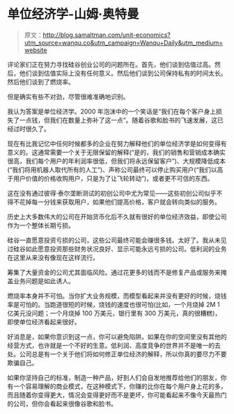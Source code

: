 # 单位经济学-山姆·奥特曼

> 原文：<http://blog.samaltman.com/unit-economics?utm_source=wanqu.co&utm_campaign=Wanqu+Daily&utm_medium=website>

评论家们正在努力寻找硅谷创业公司的问题所在。首先，他们谈到估值过高。然后，他们谈到估值实际上没有任何意义。然后他们谈到公司保持私有的时间太长。然后他们谈到了燃烧率。

但是确实有些不对劲，尽管很难准确地识别。

我认为答案是单位经济学。2000 年泡沫中的一个笑话是“我们在每个客户身上损失了一点钱，但我们在数量上弥补了这一点”。随着谷歌和脸书的飞速发展，这已经过时很久了。

现在有比我记忆中任何时候都多的企业在努力解释他们的单位经济学是如何变得有意义的。这通常需要一个关于无限保留的解释(“是的，我们的销售和营销成本确实很高，我们每个用户的年利润率很低，但我们将永远保留客户”)、大规模降低成本(“我们将用机器人取代所有的人工”)、声称公司最终可以停止购买用户(“我们以高于用户价值的价格收购用户，只是为了让飞轮转动”)，或者更不可信的东西。

这在没有通过彼得·泰尔垄断测试的初创公司中尤为常见——这些初创公司似乎不得不花掉每一分钱来获取用户，如果他们提高价格，客户就会转向类似的服务。

历史上大多数伟大的公司在开始货币化后不久就有很好的单位经济效益，即使公司作为一个整体长期亏损。

硅谷一直愿意投资亏损的公司，这些公司最终可能会赚很多钱。太好了。我从未见过硅谷如此愿意投资那些财务状况良好、显示可能永远亏损的公司。低利润的业务在这里从来没有像现在这样流行。

筹集了大量资金的公司尤其面临风险。通过花更多的钱而不是修复产品或服务来掩盖业务问题是如此诱人。

燃烧率本身并不可怕。当你扩大业务规模，而模型看起来并没有更好的时候，烧钱率是可怕的。当跑道很短的时候，烧钱的速度也很可怕(比如，一个月烧掉 2M 1 亿美元没问题；一个月烧掉 100 万美元，银行里有 300 万美元，真的很糟糕)，即使单位经济看起来很好。

好消息是，如果你意识到这一点，你可以避免陷阱。如果在你的空间里没有其他的经营方式，也许就是一个不好的生意。低利润、高度竞争的世界并不是唯一的去处。公司总是有一个关于他们将如何修正单位经济的解释，所以你真的要尽力不要欺骗自己。

如果你坚持自己的标准，制造一种产品，好到人们会自发地推荐给他们的朋友，你有一个容易理解的商业模式，在这种模式下，你赚的比你在每个用户身上花的多，而且随着你变得更大，情况会变得更好而不是更坏，你可能看起来不像今天最热门的公司，但你会看起来很像谷歌和脸书。